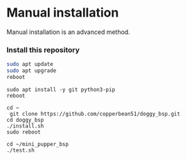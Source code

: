 
# Manual installation

Manual installation is an advanced method. 

### Install this repository 

```sh
sudo apt update
sudo apt upgrade
reboot
```

```
sudo apt install -y git python3-pip
reboot
```

```
cd ~
 git clone https://github.com/copperbean51/doggy_bsp.git
cd doggy_bsp
./install.sh	
sudo reboot
```

```
cd ~/mini_pupper_bsp
./test.sh
```
